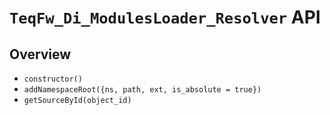 # `TeqFw_Di_ModulesLoader_Resolver` API

## Overview

* `constructor()`
* `addNamespaceRoot({ns, path, ext, is_absolute = true})`
* `getSourceById(object_id)`
